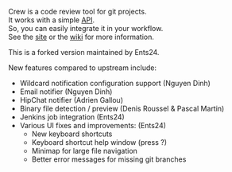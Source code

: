 Crew is a code review tool for git projects.  
It works with a simple [API](https://github.com/crew-cr/Crew/wiki/API).  
So, you can easily integrate it in your workflow.  
See the [site](http://crew-cr.org) or the [wiki](http://github.com/crew-cr/Crew/wiki) for more information.

This is a forked version maintained by Ents24.

New features compared to upstream include:

* Wildcard notification configuration support (Nguyen Dinh)
* Email notifier  (Nguyen Dinh)
* HipChat notifier (Adrien Gallou)
* Binary file detection / preview (Denis Roussel & Pascal Martin)
* Jenkins job integration (Ents24)
* Various UI fixes and improvements: (Ents24)
    * New keyboard shortcuts
    * Keyboard shortcut help window (press ?)
    * Minimap for large file navigation
    * Better error messages for missing git branches